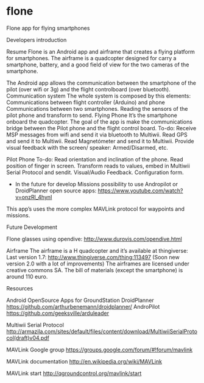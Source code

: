 flone
=====

Flone app for flying smartphones

Developers introduction

Resume
Flone is an Android app and airframe that creates a flying platform for smartphones.
The airframe is a quadcopter designed for carry a smartphone, battery, and a good field of view for the two cameras of the smartphone.

The Android app allows the communication between the smartphone of the pilot (over wifi or 3g) and  the flight controlboard (over bluetooth).  
Communication system
The whole system is composed by this elements:
Communications between flight controller (Arduino) and phone
Communications between two smartphones.
Reading the sensors of the pilot phone and transform to send.
Flying Phone
It’s the smartphone onboard the quadcopter.
The goal of the app is make the communications bridge between the Pilot phone and the flight control board. 
To-do:
Receive MSP messages from wifi and send it via bluetooth to Multiwii.
Read GPS and send it to Multiwii.
Read Magnetómeter and send it to Multiwii.
Provide visual feedback with the screen/ speaker: Armed/Disarmed, etc.


Pilot Phone
To-do:
Read orientation and inclination of the phone.
Read position of finger in screen.
Transform reads to values, embed in Multiwii Serial Protocol and sendit.
Visual/Audio Feedback.
Configuration form.

* In the future for develop Missions possibility to use Andropilot or DroidPlanner open source apps:
https://www.youtube.com/watch?v=onzRl_4hynI

This app’s uses the more complex MAVLink protocol for waypoints and missions.

Future Development

Flone glasses using opendive:
http://www.durovis.com/opendive.html

Airframe
The airframe is a H quadcopter and it’s available at thingiverse:
Last version 1.7:
http://www.thingiverse.com/thing:113497
(Soon new version 2.0 with a lot of improvements)
The airframes are licensed under creative commons SA.
The bill of materials (except the smartphone) is around 110 euro.

Resources

Android OpenSource Apps for GroundStation
DroidPlanner
https://github.com/arthurbenemann/droidplanner/
AndroPilot
https://github.com/geeksville/arduleader

Multiwii Serial Protocol
http://armazila.com/sites/default/files/content/download/MultiwiiSerialProtocol(draft)v04.pdf

MAVLink Google group
https://groups.google.com/forum/#!forum/mavlink

MAVLink documentation
http://en.wikipedia.org/wiki/MAVLink

MAVLink start
http://qgroundcontrol.org/mavlink/start
